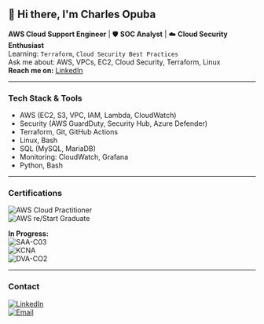 
## 👋 Hi there, I'm Charles Opuba

 **AWS Cloud Support Engineer** | 🛡️ **SOC Analyst** | ☁️ **Cloud Security Enthusiast**  
 Learning: `Terraform`, `Cloud Security Best Practices`  
 Ask me about: AWS, VPCs, EC2, Cloud Security, Terraform, Linux  
 **Reach me on:** [LinkedIn](https://www.linkedin.com/in/charles-opuba-94820574/)

---

### Tech Stack & Tools

-  AWS (EC2, S3, VPC, IAM, Lambda, CloudWatch)  
-  Security (AWS GuardDuty, Security Hub, Azure Defender)  
-  Terraform, Git, GitHub Actions  
-  Linux, Bash  
- SQL (MySQL, MariaDB)  
-  Monitoring: CloudWatch, Grafana  
- Python, Bash

---



### Certifications

![AWS Cloud Practitioner](https://img.shields.io/badge/AWS%20Cloud%20Practitioner-Certified-brightgreen?logo=amazon-aws&logoColor=white)  
![AWS re/Start Graduate](https://img.shields.io/badge/AWS%20re/Start-Graduate-blue?logo=amazon-aws&logoColor=white)

**In Progress:**  
![SAA-C03](https://img.shields.io/badge/AWS%20Solutions%20Architect%20Associate-In%20Progress-orange?logo=amazon-aws&logoColor=white)  
![KCNA](https://img.shields.io/badge/Kubernetes%20and%20Cloud%20Native%20Associate-In%20Progress-blue?logo=kubernetes&logoColor=white)  
![DVA-CO2](https://img.shields.io/badge/AWS%20Developer%20Associate-In%20Progress-yellow?logo=amazonaws&logoColor=white)


---

###  Contact

[![LinkedIn](https://img.shields.io/badge/LinkedIn-Connect-blue?logo=linkedin)](https://www.linkedin.com/in/charles-opuba-94820574/)  
[![Email](https://img.shields.io/badge/Email-charles.opuba%40gmail.com-red?logo=gmail&logoColor=white)](mailto:charlesopuba@gmail.com)




